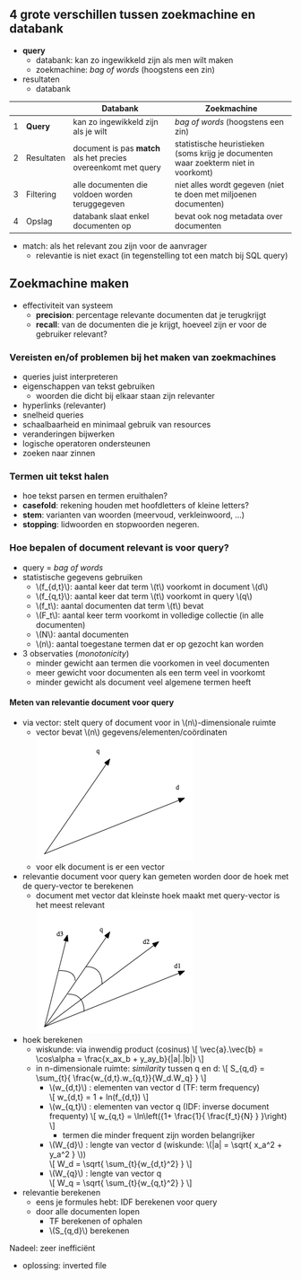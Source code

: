 ## 4 grote verschillen tussen zoekmachine en databank

* **query**
    * databank: kan zo ingewikkeld zijn als men wilt maken
    * zoekmachine: *bag of words* (hoogstens een zin)
* resultaten
    * databank

|   |             |  Databank                                                       | Zoekmachine                                                                        |
|---|-------------|-----------------------------------------------------------------|------------------------------------------------------------------------------------|
| 1 |  **Query**  | kan zo ingewikkeld zijn als je wilt                             | *bag of words* (hoogstens een zin)                                                 |
| 2 |  Resultaten | document is pas **match** als het precies overeenkomt met query | statistische heuristieken (soms krijg je documenten waar zoekterm niet in voorkomt) |
| 3 |  Filtering  | alle documenten die voldoen worden teruggegeven                 | niet alles wordt gegeven (niet te doen met miljoenen documenten)                   |
| 4 |  Opslag     | databank slaat enkel documenten op                              | bevat ook nog metadata over documenten                                             |

* match: als het relevant zou zijn voor de aanvrager
    * relevantie is niet exact (in tegenstelling tot een match bij SQL query)

## Zoekmachine maken 

* effectiviteit van systeem
    * **precision**: percentage relevante documenten dat je terugkrijgt
    * **recall**: van de documenten die je krijgt, hoeveel zijn er voor de gebruiker relevant?

### Vereisten en/of problemen bij het maken van zoekmachines

* queries juist interpreteren
* eigenschappen van tekst gebruiken
    * woorden die dicht bij elkaar staan zijn relevanter
* hyperlinks (relevanter)
* snelheid queries
* schaalbaarheid en minimaal gebruik van resources
* veranderingen bijwerken
* logische operatoren ondersteunen
* zoeken naar zinnen

### Termen uit tekst halen

* hoe tekst parsen en termen eruithalen?
* **casefold**: rekening houden met hoofdletters of kleine letters?
* **stem**: varianten van woorden (meervoud, verkleinwoord, ...)
* **stopping**: lidwoorden en stopwoorden negeren.

### Hoe bepalen of document relevant is voor query?

* query = *bag of words*
* statistische gegevens gebruiken
    * \\(f_{d,t}\\): aantal keer dat term \\(t\\) voorkomt in document \\(d\\)
    * \\(f_{q,t}\\): aantal keer dat term \\(t\\) voorkomt in query \\(q\\)
    * \\(f_t\\): aantal documenten dat term \\(t\\) bevat
    * \\(F_t\\): aantal keer term voorkomt in volledige collectie (in alle documenten)
    * \\(N\\): aantal documenten
    * \\(n\\): aantal toegestane termen dat er op gezocht kan worden
* 3 observaties (*monotonicity*)
    * minder gewicht aan termen die voorkomen in veel documenten
    * meer gewicht voor documenten als een term veel in voorkomt
    * minder gewicht als document veel algemene termen heeft

#### Meten van relevantie document voor query

* via vector: stelt query of document voor in \\(n\\)-dimensionale ruimte
    * vector bevat \\(n\\) gegevens/elementen/coördinaten
    ![vector q en vector d](/assets/tekstzoekmachines_vectoren.png)
    * voor elk document is er een vector
* relevantie document voor query kan gemeten worden door de hoek met de query-vector te berekenen
    * document met vector dat kleinste hoek maakt met query-vector is het meest relevant  
    ![vector q en vectoren d](/assets/tekstzoekmachines_vector_hoek.png)
* hoek berekenen
    * wiskunde: via inwendig product (cosinus)
      \\[ \vec{a}.\vec{b} = \cos\alpha = \frac{x_ax_b + y_ay_b}{|a|.|b|} \\]
    * in n-dimensionale ruimte: *similarity* tussen q en d: 
      \\[ S_{q,d} = \sum_{t}{ \frac{w_{d,t}.w_{q,t}}{W_d.W_q} } \\]
        * \\(w_{d,t}\\) : elementen van vector d (TF: term frequency)  
          \\[ w_{d,t} = 1 + ln(f_{d,t}) \\]
        * \\(w_{q,t}\\) : elementen van vector q (IDF: inverse document frequenty)
          \\[ w_{q,t} = \ln\left({1+ \frac{1}{ \frac{f_t}{N} } }\right) \\]
            * termen die minder frequent zijn worden belangrijker
        * \\(W_{d}\\) : lengte van vector d (wiskunde: \\(|a| = \sqrt{ x_a^2 + y_a^2 } \\))  
          \\[ W_d = \sqrt{ \sum_{t}{w_{d,t}^2} } \\]
        * \\(W_{q}\\) : lengte van vector q  
          \\[ W_q = \sqrt{ \sum_{t}{w_{q,t}^2} } \\]
* relevantie berekenen
    * eens je formules hebt: IDF berekenen voor query
    * door alle documenten lopen
        * TF berekenen of ophalen
        * \\(S_{q,d}\\) berekenen

Nadeel: zeer inefficiënt

* oplossing: inverted file 

